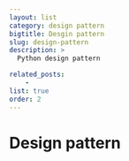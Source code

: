 ```yaml
---
layout: list
category: design pattern
bigtitle: Desgin pattern
slug: design-pattern
description: >
  Python design pattern

related_posts:
    - 
list: true
order: 2
---
```


# Design pattern